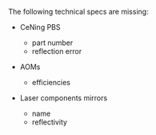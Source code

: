 The following technical specs are missing:

- CeNing PBS
    - part number
    - reflection error

- AOMs
    - efficiencies

- Laser components mirrors
    - name
    - reflectivity